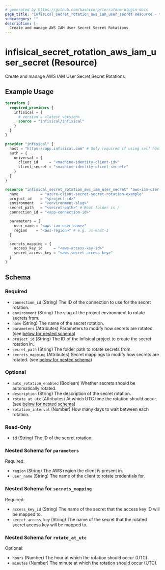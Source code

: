 ```yaml
---
# generated by https://github.com/hashicorp/terraform-plugin-docs
page_title: "infisical_secret_rotation_aws_iam_user_secret Resource - terraform-provider-infisical"
subcategory: ""
description: |-
  Create and manage AWS IAM User Secret Secret Rotations
---
```


# infisical_secret_rotation_aws_iam_user_secret (Resource)

Create and manage AWS IAM User Secret Secret Rotations

## Example Usage

```terraform
terraform {
  required_providers {
    infisical = {
      # version = <latest version>
      source = "infisical/infisical"
    }
  }
}

provider "infisical" {
  host = "https://app.infisical.com" # Only required if using self hosted instance of Infisical, default is https://app.infisical.com
  auth = {
    universal = {
      client_id     = "<machine-identity-client-id>"
      client_secret = "<machine-identity-client-secret>"
    }
  }
}

resource "infisical_secret_rotation_aws_iam_user_secret" "aws-iam-user-secret" {
  name          = "azure-client-secret-secret-rotation-example"
  project_id    = "<project-id>"
  environment   = "<environment-slug>"
  secret_path   = "<secret-path>" # Root folder is /
  connection_id = "<app-connection-id>"

  parameters = {
    user_name = "<aws-iam-user-name>"
    region    = "<aws-region>" # e.g. us-east-1
  }

  secrets_mapping = {
    access_key_id     = "<aws-access-key-id>"
    secret_access_key = "<aws-secret-access-key>"
  }
}
```

<!-- schema generated by tfplugindocs -->
## Schema

### Required

- `connection_id` (String) The ID of the connection to use for the secret rotation.
- `environment` (String) The slug of the project environment to rotate secrets from.
- `name` (String) The name of the secret rotation.
- `parameters` (Attributes) Parameters to modify how secrets are rotated. (see [below for nested schema](#nestedatt--parameters))
- `project_id` (String) The ID of the Infisical project to create the secret rotation in.
- `secret_path` (String) The folder path to rotate secrets from.
- `secrets_mapping` (Attributes) Secret mappings to modify how secrets are rotated. (see [below for nested schema](#nestedatt--secrets_mapping))

### Optional

- `auto_rotation_enabled` (Boolean) Whether secrets should be automatically rotated.
- `description` (String) The description of the secret rotation.
- `rotate_at_utc` (Attributes) At which UTC time the rotation should occur. (see [below for nested schema](#nestedatt--rotate_at_utc))
- `rotation_interval` (Number) How many days to wait between each rotation.

### Read-Only

- `id` (String) The ID of the secret rotation.

<a id="nestedatt--parameters"></a>
### Nested Schema for `parameters`

Required:

- `region` (String) The AWS region the client is present in.
- `user_name` (String) The name of the client to rotate credentials for.


<a id="nestedatt--secrets_mapping"></a>
### Nested Schema for `secrets_mapping`

Required:

- `access_key_id` (String) The name of the secret that the access key ID will be mapped to.
- `secret_access_key` (String) The name of the secret that the rotated secret access key will be mapped to.


<a id="nestedatt--rotate_at_utc"></a>
### Nested Schema for `rotate_at_utc`

Optional:

- `hours` (Number) The hour at which the rotation should occur (UTC).
- `minutes` (Number) The minute at which the rotation should occur (UTC).
